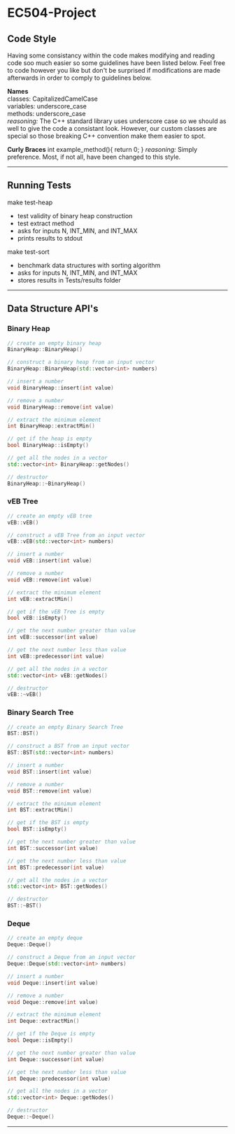 # EC504-Project

## Code Style
Having some consistancy within the code makes modifying and reading code soo much easier so some guidelines have been listed below. Feel free to code however you like but don't be surprised if modifications are made afterwards in order to comply to guidelines below.  

**Names**  
classes: CapitalizedCamelCase  
variables: underscore_case  
methods: underscore_case  
_reasoning:_ The C++ standard library uses underscore case so we should as well to give the code a consistant look. However, our custom classes are special so those breaking C++ convention make them easier to spot.

**Curly Braces**
int example_method(){
  return 0; 
}
_reasoning:_ Simply preference. Most, if not all, have been changed to this style.

---

## Running Tests
make test-heap
 - test validity of binary heap construction
 - test extract method
 - asks for inputs N, INT_MIN, and INT_MAX
 - prints results to stdout

make test-sort
 - benchmark data structures with sorting algorithm
 - asks for inputs N, INT_MIN, and INT_MAX
 - stores results in Tests/results folder

---
 
## Data Structure API's
### Binary Heap
```c++
// create an empty binary heap
BinaryHeap::BinaryHeap()

// construct a binary heap from an input vector
BinaryHeap::BinaryHeap(std::vector<int> numbers)

// insert a number
void BinaryHeap::insert(int value)

// remove a number
void BinaryHeap::remove(int value)

// extract the minimum element
int BinaryHeap::extractMin()

// get if the heap is empty
bool BinaryHeap::isEmpty()

// get all the nodes in a vector
std::vector<int> BinaryHeap::getNodes()

// destructor
BinaryHeap::~BinaryHeap()
```

### vEB Tree
```c++
// create an empty vEB tree
vEB::vEB()

// construct a vEB Tree from an input vector
vEB::vEB(std::vector<int> numbers)

// insert a number
void vEB::insert(int value)

// remove a number
void vEB::remove(int value)

// extract the minimum element
int vEB::extractMin()

// get if the vEB Tree is empty
bool vEB::isEmpty()

// get the next number greater than value
int vEB::successor(int value)

// get the next number less than value
int vEB::predecessor(int value)

// get all the nodes in a vector
std::vector<int> vEB::getNodes()

// destructor
vEB::~vEB()
```

### Binary Search Tree
```c++
// create an empty Binary Search Tree
BST::BST()

// construct a BST from an input vector
BST::BST(std::vector<int> numbers)

// insert a number
void BST::insert(int value)

// remove a number
void BST::remove(int value)

// extract the minimum element
int BST::extractMin()

// get if the BST is empty
bool BST::isEmpty()

// get the next number greater than value
int BST::successor(int value)

// get the next number less than value
int BST::predecessor(int value)

// get all the nodes in a vector
std::vector<int> BST::getNodes()

// destructor
BST::~BST()
```

### Deque
```c++
// create an empty deque
Deque::Deque()

// construct a Deque from an input vector
Deque::Deque(std::vector<int> numbers)

// insert a number
void Deque::insert(int value)

// remove a number
void Deque::remove(int value)

// extract the minimum element
int Deque::extractMin()

// get if the Deque is empty
bool Deque::isEmpty()

// get the next number greater than value
int Deque::successor(int value)

// get the next number less than value
int Deque::predecessor(int value)

// get all the nodes in a vector
std::vector<int> Deque::getNodes()

// destructor
Deque::~Deque()
```
---






